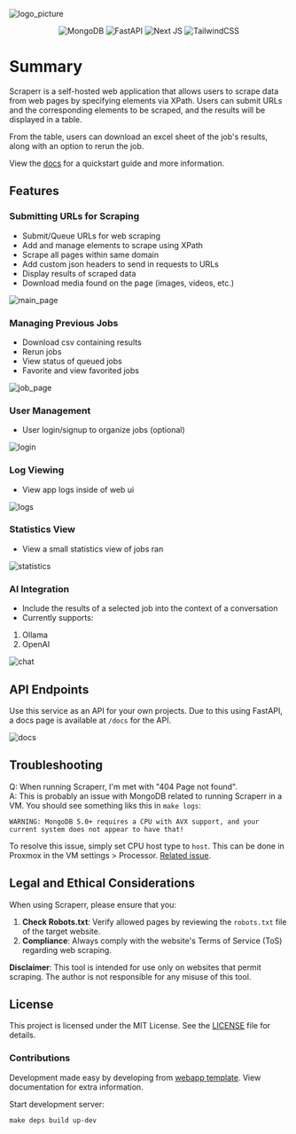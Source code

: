 ![logo_picture](https://github.com/jaypyles/www-scrape/blob/master/docs/logo_picture.png)

<div align="center">
  <img src="https://img.shields.io/badge/MongoDB-%234ea94b.svg?style=for-the-badge&logo=mongodb&logoColor=white" alt="MongoDB" />
  <img src="https://img.shields.io/badge/FastAPI-005571?style=for-the-badge&logo=fastapi" alt="FastAPI" />
  <img src="https://img.shields.io/badge/Next-black?style=for-the-badge&logo=next.js&logoColor=white" alt="Next JS" />
  <img src="https://img.shields.io/badge/tailwindcss-%2338B2AC.svg?style=for-the-badge&logo=tailwind-css&logoColor=white" alt="TailwindCSS" />
</div>

# Summary

Scraperr is a self-hosted web application that allows users to scrape data from web pages by specifying elements via XPath. Users can submit URLs and the corresponding elements to be scraped, and the results will be displayed in a table.

From the table, users can download an excel sheet of the job's results, along with an option to rerun the job.

View the [docs](https://scraperr-docs.pages.dev) for a quickstart guide and more information.

## Features

### Submitting URLs for Scraping

- Submit/Queue URLs for web scraping
- Add and manage elements to scrape using XPath
- Scrape all pages within same domain
- Add custom json headers to send in requests to URLs
- Display results of scraped data
- Download media found on the page (images, videos, etc.)

![main_page](https://github.com/jaypyles/www-scrape/blob/master/docs/main_page.png)

### Managing Previous Jobs

- Download csv containing results
- Rerun jobs
- View status of queued jobs
- Favorite and view favorited jobs

![job_page](https://github.com/jaypyles/www-scrape/blob/master/docs/job_page.png)

### User Management

- User login/signup to organize jobs (optional)

![login](https://github.com/jaypyles/www-scrape/blob/master/docs/login.png)

### Log Viewing

- View app logs inside of web ui

![logs](https://github.com/jaypyles/www-scrape/blob/master/docs/log_page.png)

### Statistics View

- View a small statistics view of jobs ran

![statistics](https://github.com/jaypyles/www-scrape/blob/master/docs/stats_page.png)

### AI Integration

- Include the results of a selected job into the context of a conversation
- Currently supports:

1. Ollama
2. OpenAI

![chat](https://github.com/jaypyles/www-scrape/blob/master/docs/chat_page.png)

## API Endpoints

Use this service as an API for your own projects. Due to this using FastAPI, a docs page is available at `/docs` for the API.

![docs](https://github.com/jaypyles/www-scrape/blob/master/docs/docs_page.png)

## Troubleshooting

Q: When running Scraperr, I'm met with "404 Page not found".  
A: This is probably an issue with MongoDB related to running Scraperr in a VM. You should see something liks this in `make logs`:

```
WARNING: MongoDB 5.0+ requires a CPU with AVX support, and your current system does not appear to have that!
```

To resolve this issue, simply set CPU host type to `host`. This can be done in Proxmox in the VM settings > Processor. [Related issue](https://github.com/jaypyles/Scraperr/issues/9).

## Legal and Ethical Considerations

When using Scraperr, please ensure that you:

1. **Check Robots.txt**: Verify allowed pages by reviewing the `robots.txt` file of the target website.
2. **Compliance**: Always comply with the website's Terms of Service (ToS) regarding web scraping.

**Disclaimer**: This tool is intended for use only on websites that permit scraping. The author is not responsible for any misuse of this tool.

## License

This project is licensed under the MIT License. See the [LICENSE](LICENSE) file for details.

### Contributions

Development made easy by developing from [webapp template](https://github.com/jaypyles/webapp-template). View documentation for extra information.

Start development server:

`make deps build up-dev`
